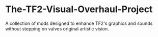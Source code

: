 # The-TF2-Visual-Overhaul-Project
A collection of mods designed to enhance TF2's graphics and sounds without stepping on valves original artistic vision.
